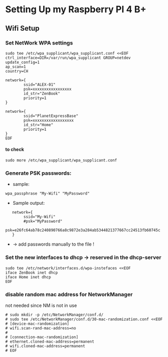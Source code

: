 # Setting Up my Raspberry PI 4 B+
## Wifi Setup

### Set NetWork WPA settings
```
sudo tee /etc/wpa_supplicant/wpa_supplicant.conf <<EOF
ctrl_interface=DIR=/var/run/wpa_supplicant GROUP=netdev
update_config=1
ap_scan=1
country=CH

network={
        ssid="ALEX-01"
        psk=xxxxxxxxxxxxxxxxx
        id_str="ZenBook"
        priority=1
}

network={
        ssid="PlanetExpressBase"
        psk=xxxxxxxxxxxxxxxxxx
        id_str="Home"
        priority=1
}
EOF
```
#### to check
```
sudo more /etc/wpa_supplicant/wpa_supplicant.conf
```


### Generate PSK passwords:
- sample:
```
wpa_passphrase "My-Wifi" "MyPassword"
```
- Sample output:
```
   network={
        ssid="My-Wifi"
        #psk="MyPassword"
        psk=e26fc64ab78c240890766a8c9872e3a284ab5344821377667cc24513fb60745c
   }
```
- -> add passwords manually to the file !

### Set the new interfaces to dhcp -> reserved in the dhcp-server
```
sudo tee /etc/network/interfaces.d/wpa-instefaces <<EOF
iface ZenBook inet dhcp
iface Home inet dhcp
EOF
```

### disable random mac address for NetworkManager ###
not needed since NM is not in use 
```
# sudo mkdir -p /etc/NetworkManager/conf.d/
# sudo tee /etc/NetworkManager/conf.d/30-mac-randomization.conf <<EOF
# [device-mac-randomization]
# wifi.scan-rand-mac-address=no
# 
# [connection-mac-randomization]
# ethernet.cloned-mac-address=permanent
# wifi.cloned-mac-address=permanent
# EOF
```
